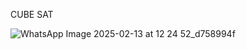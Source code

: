CUBE SAT 

![WhatsApp Image 2025-02-13 at 12 24 52_d758994f](https://github.com/user-attachments/assets/e1892cf2-5e6f-447d-8518-ef1c0f62273d)
